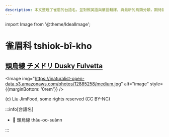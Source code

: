 ```yaml
---
description: 本文整理了雀眉的台語名，並對照英語與華語翻譯，與最新的鳥類分類，期待能夠供未來的台語鳥類圖鑑當作參考
---
```


import Image from '@theme/IdealImage';

# 雀眉科 tshiok-bî-kho

## [頭烏線 チメドリ Dusky Fulvetta](https://ebird.org/species/dusful1)

<Image img="https://inaturalist-open-data.s3.amazonaws.com/photos/12885258/medium.jpg" alt="image" style={{marginBottom: '0rem'}} />

<p className="image-caption">
(c) Liu JimFood, some rights reserved (CC BY-NC)
</p>

:::info[台語名]

- 🎯 頭烏線 thâu-oo-suànn

:::
